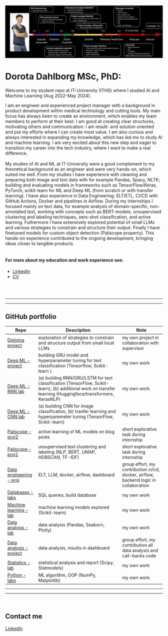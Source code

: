 ![CV timeline from 1997 to now. It started with my MSc studies in Uppsala, followed by PhD at Chalmers and employmet at Biolin Scientific, Sandvik, Wellspect, studies at IT-högskolan and finally new oportunities at Semcon](assets/cv_timeline.jpg)

# Dorota Dahlborg MSc, PhD:

Welcome to my student repo at IT-University (ITHS) where I studied AI and Machine Learning (Aug 2022-May 2024).

I am an engineer and experienced project manager with a background in product development within medical technology and cutting tools. My main focus has always been to create an environment, which enables my team members to perform at their best. I am good at creating clear structures, motivating others and communication. I am result- and solution oriented and put my efforts where I can create most value. I am also curious and always interested in expanding my knowledge, which has led me to study AI and machine learning. I am very excited about this new step and eager to transition my career into the tech industry, where I want to make a real difference.
<br/><br/>
My studies of AI and ML at IT-University were a good complement to my theoretical background as an engineer and were very hands-on, which suited me well. From my studies I have experience with cleaning and preparing both image and text data with for example Pandas, Spacy, NLTK; building and evaluating models in frameworks such as TensorFlow/Keras, PyTorch, scikit-learn for ML and Deep ML (from scratch or with transfer learning). I have also experience in Data Engineering: ELT/ETL, CI/CD with GitHub Actions, Docker and pipelines in Airflow. During my internships I focused mainly on text data, for example analysis of domain-specific, non-annotated text, working with concepts such as BERT-models, unsupervised clustering and labeling techniques, zero-shot classification, and active learning. Futhermore I have extensively explored potential of small LLMs and various strategies to constrain and structure their output. Finally I have finetuned models for custom object detection (Paliscope property). This hands-on experience contributed to the ongoing development, bringing ideas closer to tangible products​.
<br/><br/>

#### For more about my education and work experience see:
- [LinkedIn][linkedin]
- [CV][CV]

[linkedin]: https://www.linkedin.com/in/dorota-dahlborg/
[CV]: assets/CV_Dorota_Dahlborg.pdf

<br/><br/>

---
---

## GitHub portfolio

| Repo                              | Description                                      | Note    |
| ------------------------------    | ----------------------------------               |---------------------|
| [Diploma project][dp]             |exploration of strategies to constrain and structure output from small local LLMs | my own project in collaboration with supervisor|
| [Deep ML - project][dml_proj]      |building GRU model and hyperparameter tuning for text classification (Tensorflow, Scikit-learn ) | my own work|
| [Deep ML - RNN lab][dml_lab2]      |(a) building RNN/GRU/LSTM for text classification (TensorFlow, Scikit-learn), (b) additional work on transfer learning (Huggingface/transformers, KerasNLP)|my own work|
| [Deep ML - CNN lab][dml_lab1]      |(a) building CNN for image classification,  (b) tranfer learning and hyperparemeter tuning (TensorFlow, Scikit-learn)                            | my own work
| [Paliscope - proj2][LIA2]      |active learning of ML models on blog posts                          | short explorative task during internship
| [Paliscope - proj1][LIA1]      |unsupervised text clustering and labeling (NLP, BERT, UMAP, HDBSCAN, TF-IDF)                           | short explorative task during internship
| [Data engineering - proj][de]            |ELT, LLM, docker, airflow, dashboard                                | group effort, my contribution ci/cd, docker, airflow, backend logic in collaboration|
| [Databases - labs][db]                   | SQL queries, build database                      | my own work|
| [Machine learning - lab][ml]      |machine learning models explored (Scikit-learn)   | my own work|
| [Data analysis - lab][da_lab]     | data analysis (Pandas, Seaborn, Plotly)  | my own work
| [Data analysis - project][da_dash]| data analysis, results in dashboard | group effort, my contribution all data analysis and call-backs code
| [Statistics - lab][stats]         |statistical analysis and report (Scipy, Statmodels) | my own work          |
| [Python - labs][python-labs]      |ML algorithm, OOP (NumPy, Matplotlib) | my own work|

[dp]: https://github.com/DorotaBjoorn/LLM-diploma-project
[dml_proj]: https://github.com/DorotaBjoorn/Deep-Machine-Learning-Dorota-Bjoorn/tree/main/project
[dml_lab2]: https://github.com/DorotaBjoorn/Deep-Machine-Learning-Dorota-Bjoorn/tree/main/lab_RNN
[dml_lab1]: https://github.com/DorotaBjoorn/Deep-Machine-Learning-Dorota-Bjoorn/tree/main/lab_CNN
[LIA2]: https://github.com/DorotaBjoorn/Active-Learning-LIA-project
[LIA1]: https://github.com/DorotaBjoorn/Text-Classification-LIA-project
[de]: https://github.com/DorotaBjoorn/Data-Engineering-Project
[db]: https://github.com/DorotaBjoorn/Databases-Dorota-Bjoorn/tree/main/lab
[ml]: https://github.com/DorotaBjoorn/Machine-Learning-Dorota-Bjoorn/tree/main/lab
[da_lab]: https://github.com/DorotaBjoorn/Databehandling-Dorota-Bjoorn/tree/main/Lab
[da_dash]: https://github.com/DorotaBjoorn/Databehadling-projekt
[stats]: https://github.com/DorotaBjoorn/Statistics-Dorota-Bjoorn/tree/main/Project
[python-labs]: https://github.com/DorotaBjoorn/Python-Dorota-Bjoorn/tree/main/Labs



---
---
<br/>

## Contact me

[LinkedIn]

[LinkedIn]: https://www.linkedin.com/in/dorota-dahlborg/
